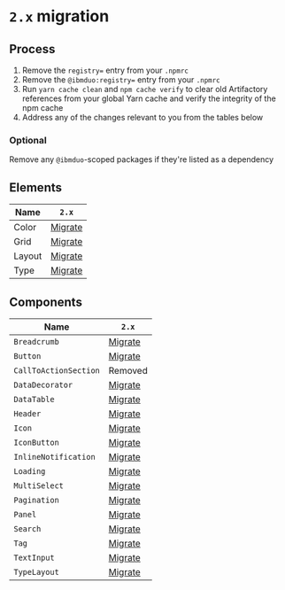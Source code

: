 # `2.x` migration

## Process

1. Remove the `registry=` entry from your `.npmrc`
2. Remove the `@ibmduo:registry=` entry from your `.npmrc`
3. Run `yarn cache clean` and `npm cache verify` to clear old Artifactory references from your global Yarn cache and verify the integrity of the npm cache
4. Address any of the changes relevant to you from the tables below

### Optional

Remove any `@ibmduo`-scoped packages if they're listed as a dependency

## Elements

| Name   | `2.x`                    |
| ------ | ------------------------ |
| Color  | [Migrate](2.x-color.md)  |
| Grid   | [Migrate](2.x-grid.md)   |
| Layout | [Migrate](2.x-layout.md) |
| Type   | [Migrate](2.x-type.md)   |

## Components

| Name                  | `2.x`                                                           |
| --------------------- | --------------------------------------------------------------- |
| `Breadcrumb`          | [Migrate](../../src/components/Breadcrumb/migrate-to-2.x.md)    |
| `Button`              | [Migrate](../../src/components/Button/migrate-to-2.x.md)        |
| `CallToActionSection` | Removed                                                         |
| `DataDecorator`       | [Migrate](../../src/components/DataDecorator/migrate-to-2.x.md) |
| `DataTable`           | [Migrate](../../src/components/DataTable/migrate-to-2.x.md)     |
| `Header`              | [Migrate](../../src/components/Header/migrate-to-2.x.md)        |
| `Icon`                | [Migrate](../../src/components/Icon/migrate-to-2.x.md)          |
| `IconButton`          | [Migrate](../../src/components/IconButton/migrate-to-2.x.md)    |
| `InlineNotification`  | [Migrate](../../src/components/Notification/migrate-to-2.x.md)  |
| `Loading`             | [Migrate](../../src/components/Loading/migrate-to-2.x.md)       |
| `MultiSelect`         | [Migrate](../../src/components/MultiSelect/migrate-to-2.x.md)   |
| `Pagination`          | [Migrate](../../src/components/Pagination/migrate-to-2.x.md)    |
| `Panel`               | [Migrate](../../src/components/Panel/migrate-to-2.x.md)         |
| `Search`              | [Migrate](../../src/components/Search/migrate-to-2.x.md)        |
| `Tag`                 | [Migrate](../../src/components/Tag/migrate-to-2.x.md)           |
| `TextInput`           | [Migrate](../../src/components/TextInput/migrate-to-2.x.md)     |
| `TypeLayout`          | [Migrate](../../src/components/TypeLayout/migrate-to-2.x.md)    |
